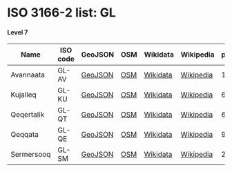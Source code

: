 # ISO 3166-2 list: GL


#### Level 7
Name | ISO code | GeoJSON | OSM | Wikidata | Wikipedia | population 
--- | --- | --- | --- | --- | --- | --- 
Avannaata | GL-AV | [GeoJSON](../../export/geojson/q7/iso2/GL/GL-AV.geojson) | [OSM](https://www.openstreetmap.org/relation/8514493) | [Wikidata](https://www.wikidata.org/wiki/Q44593409) | [Wikipedia](http://en.wikipedia.org/wiki/en%3AAvannaata) | 10651
Kujalleq | GL-KU | [GeoJSON](../../export/geojson/q7/iso2/GL/GL-KU.geojson) | [OSM](https://www.openstreetmap.org/relation/8512366) | [Wikidata](https://www.wikidata.org/wiki/Q478813) | [Wikipedia](http://en.wikipedia.org/wiki/en%3AKujalleq) | 6811
Qeqertalik | GL-QT | [GeoJSON](../../export/geojson/q7/iso2/GL/GL-QT.geojson) | [OSM](https://www.openstreetmap.org/relation/8514395) | [Wikidata](https://www.wikidata.org/wiki/Q44593337) | [Wikipedia](http://en.wikipedia.org/wiki/en%3AQeqertalik) | 6504
Qeqqata | GL-QE | [GeoJSON](../../export/geojson/q7/iso2/GL/GL-QE.geojson) | [OSM](https://www.openstreetmap.org/relation/8514368) | [Wikidata](https://www.wikidata.org/wiki/Q476233) | [Wikipedia](http://en.wikipedia.org/wiki/en%3AQeqqata) | 9423
Sermersooq | GL-SM | [GeoJSON](../../export/geojson/q7/iso2/GL/GL-SM.geojson) | [OSM](https://www.openstreetmap.org/relation/8515166) | [Wikidata](https://www.wikidata.org/wiki/Q695387) | [Wikipedia](http://en.wikipedia.org/wiki/en%3ASermersooq) | 22480

